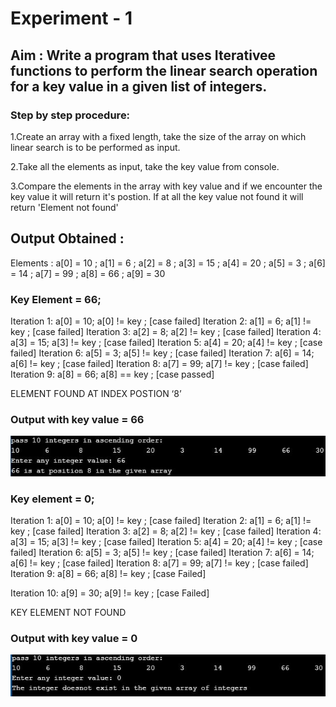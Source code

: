 # Experiment - 1
## Aim : Write a program that uses Iterativee functions to perform the linear search operation for a key value in a given list of integers.   
### Step by step procedure:
1.Create an array with a fixed length, take the size of the array on which linear search is to be performed as input.

2.Take all the elements as input, take the key value from console. 

3.Compare the elements in the array with key value and if we encounter  the key value it will return it's postion. If at all the key value not found it will return 'Element not found'
 ## Output Obtained :
Elements :
a[0] = 10 ;  a[1] = 6 ; a[2] = 8 ; a[3] =  15 ; a[4] = 20 ;  a[5] = 3 ; a[6]  =  14 ; a[7] = 99 ; a[8] = 66 ; a[9] = 30
### Key Element = 66; 
Iteration 1:
a[0] = 10;
a[0] != key ;                  [case failed]
Iteration 2:
a[1] = 6;
a[1] != key ;                  [case failed]
Iteration 3:
a[2] = 8;
a[2] != key ;                  [case failed]
Iteration 4:
a[3] = 15;
a[3] != key ;                  [case failed]
Iteration 5:
a[4] = 20;
a[4] != key ;                  [case failed]
Iteration 6:
a[5] = 3;
a[5] != key ;                  [case failed]
Iteration 7:
a[6] = 14;
a[6] != key ;                  [case failed]
Iteration 8:
a[7] = 99;
a[7] != key ;                  [case failed]
Iteration 9:
a[8] = 66;
a[8] == key ;                  [case passed]

ELEMENT FOUND AT INDEX POSTION ‘8’
### Output with key value = 66
![output](linearWR66.JPG)
### Key element  = 0;
Iteration 1:
a[0] = 10;
a[0] != key ;                  [case failed]
Iteration 2:
a[1] = 6;
a[1] != key ;                  [case failed]
Iteration 3:
a[2] = 8;
a[2] != key ;                  [case failed]
Iteration 4:
a[3] = 15;
a[3] != key ;                  [case failed]
Iteration 5:
a[4] = 20;
a[4] != key ;                  [case failed]
Iteration 6:
a[5] = 3;
a[5] != key ;                  [case failed]
Iteration 7:
a[6] = 14;
a[6] != key ;                  [case failed]
Iteration 8:
a[7] = 99;
a[7] != key ;                  [case failed]
Iteration 9:
a[8] = 66;
a[8] != key ;                  [case Failed]
 
Iteration 10:
a[9] = 30;
a[9] != key ;                  [case Failed]
 
KEY ELEMENT NOT FOUND

### Output with key value = 0
![output](linearWR0.JPG)

